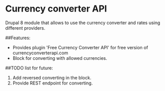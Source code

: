 # Currency converter API
Drupal 8 module that allows to use the currency converter 
and rates using different providers.

##Features:

- Provides plugin 'Free Currency Converter API' for 
free version of currencyconverterapi.com
- Block for converting with allowed currencies. 

##TODO list for future:

1. Add reversed converting in the block.
2. Provide REST endpoint for converting.
